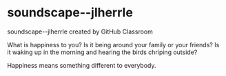 # soundscape--jlherrle
soundscape--jlherrle created by GitHub Classroom

What is happiness to you? Is it being around your family or your friends? Is it waking up in the morning and hearing the birds chriping outside? 

Happiness means something different to everybody.
